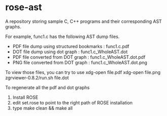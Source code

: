 # rose-ast
A repository storing sample C, C++ programs and their corresponding AST graphs.

For example, func1.c has the following AST dump files.
* PDF file dump using structured bookmarks : func1.c.pdf  
* DOT file dump using dot graph            : func1.c_WholeAST.dot  
* PDF file converted from DOT graph        : func1.c_WholeAST.dot.pdf
* PNG file converted from DOT graph        : func1.c_WholeAST.dot.png

To view those files, you can try to use
  xdg-open file.pdf
  xdg-open file.png
  zgrviewer-0.8.2/run.sh file.dot

To regenerate all the pdf and dot graphs
1. Install ROSE
2. edit set.rose to point to the right path of ROSE installation
3. type make clean && make all

